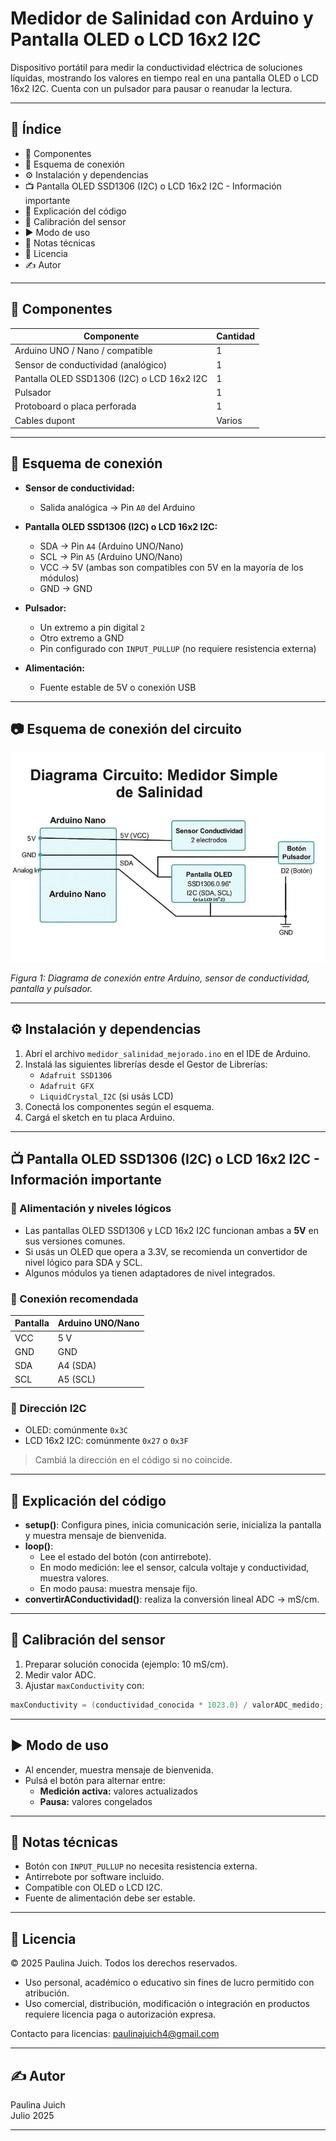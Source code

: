 # Medidor de Salinidad con Arduino y Pantalla OLED o LCD 16x2 I2C

Dispositivo portátil para medir la conductividad eléctrica de soluciones líquidas, mostrando los valores en tiempo real en una pantalla OLED o LCD 16x2 I2C. Cuenta con un pulsador para pausar o reanudar la lectura.

---

## 📑 Índice

- 🔧 Componentes  
- 🔌 Esquema de conexión  
- ⚙️ Instalación y dependencias  
- 📺 Pantalla OLED SSD1306 (I2C) o LCD 16x2 I2C - Información importante  
- 🧠 Explicación del código  
- 🔧 Calibración del sensor  
- ▶️ Modo de uso  
- 🧪 Notas técnicas  
- 📄 Licencia  
- ✍️ Autor  

---

## 🔧 Componentes

| Componente              | Cantidad             |
|------------------------|----------------------|
| Arduino UNO / Nano / compatible | 1                    |
| Sensor de conductividad (analógico) | 1                    |
| Pantalla OLED SSD1306 (I2C) o LCD 16x2 I2C | 1              |
| Pulsador                | 1                    |
| Protoboard o placa perforada | 1                    |
| Cables dupont           | Varios               |

---

## 🔌 Esquema de conexión

- **Sensor de conductividad:**  
  - Salida analógica → Pin `A0` del Arduino

- **Pantalla OLED SSD1306 (I2C) o LCD 16x2 I2C:**  
  - SDA → Pin `A4` (Arduino UNO/Nano)  
  - SCL → Pin `A5` (Arduino UNO/Nano)  
  - VCC → 5V (ambas son compatibles con 5V en la mayoría de los módulos)  
  - GND → GND  

- **Pulsador:**  
  - Un extremo a pin digital `2`  
  - Otro extremo a GND  
  - Pin configurado con `INPUT_PULLUP` (no requiere resistencia externa)

- **Alimentación:**  
  - Fuente estable de 5V o conexión USB  

---

## 📷 Esquema de conexión del circuito

![Esquema de conexión](esquema_conexion.png)

*Figura 1: Diagrama de conexión entre Arduino, sensor de conductividad, pantalla y pulsador.*

---

## ⚙️ Instalación y dependencias

1. Abrí el archivo `medidor_salinidad_mejorado.ino` en el IDE de Arduino.  
2. Instalá las siguientes librerías desde el Gestor de Librerías:  
   - `Adafruit SSD1306`  
   - `Adafruit GFX`  
   - `LiquidCrystal_I2C` (si usás LCD)  
3. Conectá los componentes según el esquema.  
4. Cargá el sketch en tu placa Arduino.  

---

## 📺 Pantalla OLED SSD1306 (I2C) o LCD 16x2 I2C - Información importante

### 🔋 Alimentación y niveles lógicos

- Las pantallas OLED SSD1306 y LCD 16x2 I2C funcionan ambas a **5V** en sus versiones comunes.
- Si usás un OLED que opera a 3.3V, se recomienda un convertidor de nivel lógico para SDA y SCL.
- Algunos módulos ya tienen adaptadores de nivel integrados.

### 🔌 Conexión recomendada

| Pantalla               | Arduino UNO/Nano         |
|------------------------|--------------------------|
| VCC                   | 5 V                      |
| GND                   | GND                      |
| SDA                   | A4 (SDA)                 |
| SCL                   | A5 (SCL)                 |

### 🎯 Dirección I2C

- OLED: comúnmente `0x3C`
- LCD 16x2 I2C: comúnmente `0x27` o `0x3F`

> Cambiá la dirección en el código si no coincide.

---

## 🧠 Explicación del código

- **setup()**: Configura pines, inicia comunicación serie, inicializa la pantalla y muestra mensaje de bienvenida.  
- **loop()**:  
  - Lee el estado del botón (con antirrebote).  
  - En modo medición: lee el sensor, calcula voltaje y conductividad, muestra valores.  
  - En modo pausa: muestra mensaje fijo.  
- **convertirAConductividad()**: realiza la conversión lineal ADC → mS/cm.

---

## 🔧 Calibración del sensor

1. Preparar solución conocida (ejemplo: 10 mS/cm).  
2. Medir valor ADC.  
3. Ajustar `maxConductivity` con:

```cpp
maxConductivity = (conductividad_conocida * 1023.0) / valorADC_medido;
```

---

## ▶️ Modo de uso

- Al encender, muestra mensaje de bienvenida.  
- Pulsá el botón para alternar entre:  
  - **Medición activa:** valores actualizados  
  - **Pausa:** valores congelados  

---

## 🧪 Notas técnicas

- Botón con `INPUT_PULLUP` no necesita resistencia externa.  
- Antirrebote por software incluido.  
- Compatible con OLED o LCD I2C.  
- Fuente de alimentación debe ser estable.

---

## 📄 Licencia


© 2025 Paulina Juich. Todos los derechos reservados.

- Uso personal, académico o educativo sin fines de lucro permitido con atribución.  
- Uso comercial, distribución, modificación o integración en productos requiere licencia paga o autorización expresa.  

Contacto para licencias: [paulinajuich4@gmail.com](mailto:paulinajuich4@gmail.com)

---

## ✍️ Autor

Paulina Juich  
Julio 2025

---

